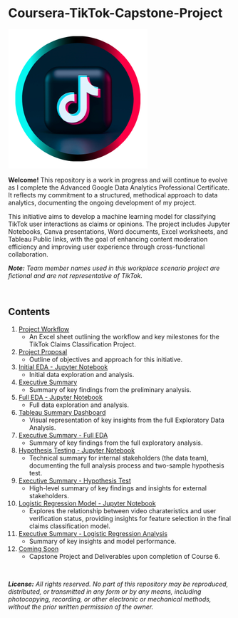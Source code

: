 # Coursera-TikTok-Capstone-Project

![TikTok Logo](Images/Canva_TikTok_Logo.png)

**Welcome!**  This repository is a work in progress and will continue to evolve as I complete the Advanced Google Data Analytics Professional Certificate. It reflects my commitment to a structured, methodical approach to data analytics, documenting the ongoing development of my project.

This initiative aims to develop a machine learning model for classifying TikTok user interactions as claims or opinions. The project includes Jupyter Notebooks, Canva presentations, Word documents, Excel worksheets, and Tableau Public links, with the goal of enhancing content moderation efficiency and improving user experience through cross-functional collaboration.

***Note:*** *Team member names used in this workplace scenario project are fictional and are not representative of TikTok.*

<br>

## Contents
1. [Project Workflow](Resources/01_Project_Workflow.md)
    - An Excel sheet outlining the workflow and key milestones for the TikTok Claims Classification Project.
2. [Project Proposal](Resources/02_C1_TikTok_Project_Proposal.pdf)
    - Outline of objectives and approach for this initiative.
3. [Initial EDA - Jupyter Notebook](https://www.canva.com/design/DAGMDAe1zbM/kuAsDPI0ZO81mV-sPrDGag/view?utm_content=DAGMDAe1zbM&utm_campaign=designshare&utm_medium=link&utm_source=editor)
    - Initial data exploration and analysis.
4. [Executive Summary](Resources/04_C2_Executive_Summary.md)
    - Summary of key findings from the preliminary analysis.
5. [Full EDA - Jupyter Notebook](Resources/05_C3_Full_EDA_Jupyter_Notebook.ipynb)
    - Full data exploration and analysis.
6. [Tableau Summary Dashboard](Resources/06_C3_Tableau_Summary_Dashboard.md)
    - Visual representation of key insights from the full Exploratory Data Analysis.
7. [Executive Summary - Full EDA](https://www.canva.com/design/DAGPAdlUrF0/k7B0179ZnC65CUd3cXjUvw/view?utm_content=DAGPAdlUrF0&utm_campaign=designshare&utm_medium=link&utm_source=editor)
    - Summary of key findings from the full exploratory analysis.
8. [Hypothesis Testing - Jupyter Notebook](Resources/08_C4_Hypothesis_Test_Jupyter_Notebook.ipynb)
    - Technical summary for internal stakeholders (the data team), documenting the full analysis process and two-sample hypothesis test.
9. [Executive Summary - Hypothesis Test](https://www.canva.com/design/DAGSZopRy2I/5JjMtMJ5uvX7Xgo5F0RYKw/view?utm_content=DAGSZopRy2I&utm_campaign=designshare&utm_medium=link&utm_source=editor)
    - High-level summary of key findings and insights for external stakeholders.
10. [Logistic Regression Model - Jupyter Notebook](Resources/10_C5_Logistic_Regression_Model_Jupyter_Notebook.ipynb)
    - Explores the relationship between video charateristics and user verification status, providing insights for feature selection in the final claims classification model.
11. [Executive Summary - Logistic Regression Analysis](https://www.canva.com/design/DAGW4WemkVM/-hJ_t55riU_MqIDAsCJ1DA/view?utm_content=DAGW4WemkVM&utm_campaign=designshare&utm_medium=link2&utm_source=uniquelinks&utlId=hd43129146c)
    - Summary of key insights and model performance.
12. [Coming Soon](Resources/12_C6_Coming_Soon.md)
    - Capstone Project and Deliverables upon completion of Course 6.

<br>

***License:*** *All rights reserved. No part of this repository may be reproduced, distributed, or transmitted in any form or by any means, including photocopying, recording, or other electronic or mechanical methods, without the prior written permission of the owner.*
